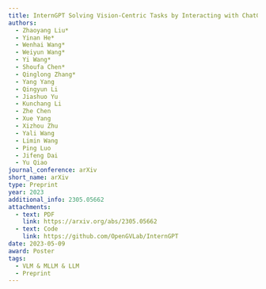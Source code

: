 ```yaml
---
title: InternGPT Solving Vision-Centric Tasks by Interacting with ChatGPT Beyond Language
authors:
  - Zhaoyang Liu*
  - Yinan He*
  - Wenhai Wang*
  - Weiyun Wang*
  - Yi Wang*
  - Shoufa Chen*
  - Qinglong Zhang*
  - Yang Yang
  - Qingyun Li
  - Jiashuo Yu
  - Kunchang Li
  - Zhe Chen
  - Xue Yang
  - Xizhou Zhu
  - Yali Wang
  - Limin Wang
  - Ping Luo
  - Jifeng Dai
  - Yu Qiao
journal_conference: arXiv
short_name: arXiv
type: Preprint
year: 2023
additional_info: 2305.05662
attachments:
  - text: PDF
    link: https://arxiv.org/abs/2305.05662
  - text: Code
    link: https://github.com/OpenGVLab/InternGPT
date: 2023-05-09
award: Poster
tags:
  - VLM & MLLM & LLM
  - Preprint
---
```

